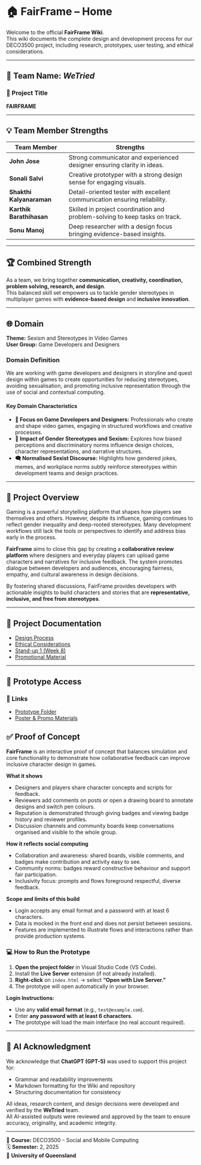 # 🏠 FairFrame – Home

Welcome to the official **FairFrame Wiki**.  
This wiki documents the complete design and development process for our DECO3500 project, including research, prototypes, user testing, and ethical considerations.

---

## 👥 Team Name: *WeTried*

### 📌 Project Title  
**FAIRFRAME**

---

## 💡 Team Member Strengths

| Team Member             | Strengths                                                                 |
|--------------------------|--------------------------------------------------------------------------|
| **John Jose**            | Strong communicator and experienced designer ensuring clarity in ideas.  |
| **Sonali Salvi**         | Creative prototyper with a strong design sense for engaging visuals.     |
| **Shakthi Kalyanaraman** | Detail-oriented tester with excellent communication ensuring reliability.|
| **Karthik Barathihasan** | Skilled in project coordination and problem-solving to keep tasks on track. |
| **Sonu Manoj**           | Deep researcher with a design focus bringing evidence-based insights.    |

---

## 🏆 Combined Strength

As a team, we bring together **communication, creativity, coordination, problem solving, research, and design**.  
This balanced skill set empowers us to tackle gender stereotypes in multiplayer games with **evidence-based design** and **inclusive innovation**.

---

## 🌐 Domain

**Theme:** Sexism and Stereotypes in Video Games  
**User Group:** Game Developers and Designers  

### Domain Definition

We are working with game developers and designers in storyline and quest design within games to create opportunities for reducing stereotypes, avoiding sexualisation, and promoting inclusive representation through the use of social and contextual computing.

#### Key Domain Characteristics
- **🎯 Focus on Game Developers and Designers:** Professionals who create and shape video games, engaging in structured workflows and creative processes.  
- **🚫 Impact of Gender Stereotypes and Sexism:** Explores how biased perceptions and discriminatory norms influence design choices, character representations, and narrative structures.  
- **🗨️ Normalised Sexist Discourse:** Highlights how gendered jokes, memes, and workplace norms subtly reinforce stereotypes within development teams and design practices.

---

## 🧭 Project Overview

Gaming is a powerful storytelling platform that shapes how players see themselves and others. However, despite its influence, gaming continues to reflect gender inequality and deep-rooted stereotypes. Many development workflows still lack the tools or perspectives to identify and address bias early in the process.  

**FairFrame** aims to close this gap by creating a **collaborative review platform** where designers and everyday players can upload game characters and narratives for inclusive feedback. The system promotes dialogue between developers and audiences, encouraging fairness, empathy, and cultural awareness in design decisions.  

By fostering shared discussions, FairFrame provides developers with actionable insights to build characters and stories that are **representative, inclusive, and free from stereotypes**.

---

## 📘 Project Documentation

- [Design Process](https://github.com/k-barathithasan/DECO3500_WeTried/wiki/Design-Process)  
- [Ethical Considerations](https://github.com/k-barathithasan/DECO3500_WeTried/wiki/Ethical-Considerations)  
- [Stand-up 1 (Week 8)](https://github.com/k-barathithasan/DECO3500_WeTried/wiki/Stand-up-1-(Week-8))  
- [Promotional Material](https://github.com/k-barathithasan/DECO3500_WeTried/tree/main/Promotional%20Material%20and%20Posters)

---

## 🧩 Prototype Access

### 🔗 Links
- [Prototype Folder](https://github.com/k-barathithasan/DECO3500_WeTried/tree/main/All%20Prototype)  
- [Poster & Promo Materials](https://github.com/k-barathithasan/DECO3500_WeTried/tree/main/Promotional%20Material%20and%20Posters)

## ✅ Proof of Concept

**FairFrame** is an interactive proof of concept that balances simulation and core functionality to demonstrate how collaborative feedback can improve inclusive character design in games.

**What it shows**
* Designers and players share character concepts and scripts for feedback.
* Reviewers add comments on posts or open a drawing board to annotate designs and switch pen colours.
* Reputation is demonstrated through giving badges and viewing badge history and reviewer profiles.
* Discussion channels and community boards keep conversations organised and visible to the whole group.

**How it reflects social computing**
* Collaboration and awareness: shared boards, visible comments, and badges make contribution and activity easy to see.
* Community norms: badges reward constructive behaviour and support fair participation.
* Inclusivity focus: prompts and flows foreground respectful, diverse feedback.

**Scope and limits of this build**
* Login accepts any email format and a password with at least 6 characters.
* Data is mocked in the front end and does not persist between sessions.
* Features are implemented to illustrate flows and interactions rather than provide production systems.


### 💻 How to Run the Prototype

1. **Open the project folder** in Visual Studio Code (VS Code).  
2. Install the **Live Server** extension (if not already installed).  
3. **Right-click** on `index.html` → select **“Open with Live Server.”**  
4. The prototype will open automatically in your browser.  

**Login Instructions:**  
- Use any **valid email format** (e.g., `test@example.com`).  
- Enter **any password with at least 6 characters**.  
- The prototype will load the main interface (no real account required).

---


## 🤖 AI Acknowledgment

We acknowledge that **ChatGPT (GPT-5)** was used to support this project for:
- Grammar and readability improvements  
- Markdown formatting for the Wiki and repository  
- Structuring documentation for consistency  

All ideas, research content, and design decisions were developed and verified by the **WeTried** team.  
All AI-assisted outputs were reviewed and approved by the team to ensure accuracy, originality, and academic integrity.

---

📅 **Course:** DECO3500 – Social and Mobile Computing  
🗓️ **Semester:** 2, 2025  
🏫 **University of Queensland**
